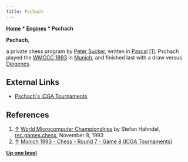 ```yaml
---
title: Pschach
---
```

**[Home](Home "Home") \* [Engines](Engines "Engines") \* Pschach**


**Pschach**,  

a private chess program by [Peter Sucker](Peter_Sucker "Peter Sucker"), written in [Pascal](Pascal "Pascal") <a id="cite-note-1" href="#cite-ref-1">[1]</a>. 
Pschach played the [WMCCC 1993](WMCCC_1993 "WMCCC 1993") in [Munich](https://en.wikipedia.org/wiki/Munich), and finished last with a draw versus [Diogenes](Diogenes "Diogenes").



## External Links


* [Pschach's ICGA Tournaments](https://www.game-ai-forum.org/icga-tournaments/program.php?id=213)


## References


1. <a id="cite-ref-1" href="#cite-note-1">↑</a> [World Microcomputer Championships](https://groups.google.com/g/rec.games.chess/c/DaNyRcJT8U8/m/GGcAJEiBMdgJ) by Stefan Hahndel, [rec.games.chess](Computer_Chess_Forums "Computer Chess Forums"), November 8, 1993
2. <a id="cite-ref-2" href="#cite-note-2">↑</a> [Munich 1993 - Chess - Round 7 - Game 8 (ICGA Tournaments)](https://www.game-ai-forum.org/icga-tournaments/round.php?tournament=57&round=7&id=8)

**[Up one level](Engines "Engines")**







 

